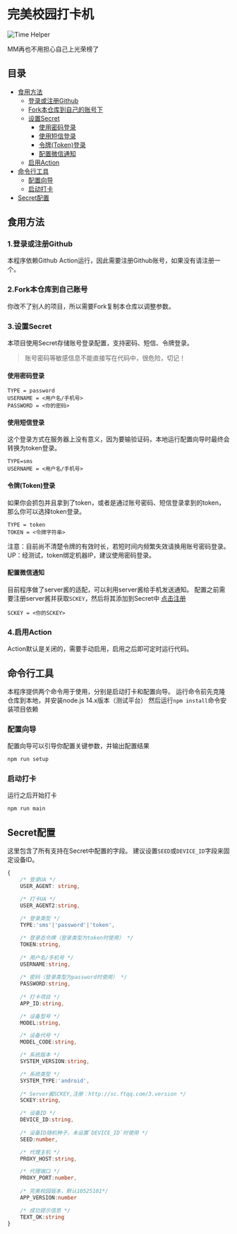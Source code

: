 # 完美校园打卡机

![Time Helper](https://github.com/System233/time-helper/workflows/Time%20Helper/badge.svg)

MM再也不用担心自己上光荣榜了

## 目录

+ [食用方法](#食用方法)
  + [登录或注册Github](#1登录或注册github)
  + [Fork本仓库到自己的账号下](#2fork本仓库到自己账号)
  + [设置Secret](#3设置secret)
    + [使用密码登录](#使用密码登录)
    + [使用短信登录](#使用短信登录)
    + [令牌(Token)登录](#令牌token登录)
    + [配置微信通知](#配置微信通知)
  + [启用Action](#4启用action)
+ [命令行工具](#命令行工具)
  + [配置向导](#配置向导)
  + [启动打卡](#启动打卡)
+ [Secret配置](#secret配置)

## 食用方法

### 1.登录或注册Github

本程序依赖Github Action运行，因此需要注册Github账号，如果没有请注册一个。

### 2.Fork本仓库到自己账号

你改不了别人的项目，所以需要Fork复制本仓库以调整参数。

### 3.设置Secret

本项目使用Secret存储账号登录配置，支持密码、短信、令牌登录。
>账号密码等敏感信息不能直接写在代码中，很危险，切记！

#### 使用密码登录

```shell
TYPE = password
USERNAME = <用户名/手机号>
PASSWORD = <你的密码>
```

#### 使用短信登录

这个登录方式在服务器上没有意义，因为要输验证码，本地运行配置向导时最终会转换为token登录。

```shell
TYPE=sms
USERNAME = <用户名/手机号>
```

#### 令牌(Token)登录

如果你会抓包并且拿到了token，或者是通过账号密码、短信登录拿到的token，那么你可以选择token登录。

```shell
TYPE = token
TOKEN = <令牌字符串>
```

注意：目前尚不清楚令牌的有效时长，若短时间内频繁失效请换用账号密码登录。
UP：经测试，token绑定机器IP，建议使用密码登录。

#### 配置微信通知

目前程序做了server酱的适配，可以利用server酱给手机发送通知。
配置之前需要注册server酱并获取`SCKEY`，然后将其添加到Secret中
[点击注册](https://sc.ftqq.com/3.version)

```shell
SCKEY = <你的SCKEY>
```

### 4.启用Action

Action默认是关闭的，需要手动启用，启用之后即可定时运行代码。

## 命令行工具

本程序提供两个命令用于使用，分别是启动打卡和配置向导。
运行命令前先克隆仓库到本地，并安装node.js 14.x版本（测试平台）
然后运行`npm install`命令安装项目依赖

### 配置向导

配置向导可以引导你配置关键参数，并输出配置结果

```sh
npm run setup
```

### 启动打卡

运行之后开始打卡

```sh
npm run main
```

## Secret配置

这里包含了所有支持在Secret中配置的字段。
建议设置`SEED`或`DEVICE_ID`字段来固定设备ID。

```ts
{
    /* 登录UA */
    USER_AGENT: string,

    /* 打卡UA */
    USER_AGENT2:string,
    
    /* 登录类型 */
    TYPE:'sms'|'password'|'token',

    /* 登录态令牌（登录类型为token时使用） */
    TOKEN:string,
    
    /* 用户名/手机号 */
    USERNAME:string,
    
    /* 密码（登录类型为password时使用） */
    PASSWORD:string,
    
    /* 打卡项目 */
    APP_ID:string,

    /* 设备型号 */
    MODEL:string,

    /* 设备代号 */
    MODEL_CODE:string,

    /* 系统版本 */
    SYSTEM_VERSION:string,

    /* 系统类型 */
    SYSTEM_TYPE:'android',
    
    /* Server酱SCKEY,注册：http://sc.ftqq.com/3.version */
    SCKEY:string,

    /* 设备ID */
    DEVICE_ID:string,
    
    /* 设备ID随机种子，未设置`DEVICE_ID`时使用 */
    SEED:number,

    /* 代理主机 */
    PROXY_HOST:string,

    /* 代理端口 */
    PROXY_PORT:number,
    
    /* 完美校园版本，默认10525101*/
    APP_VERSION:number

    /* 成功提示信息 */
    TEXT_OK:string
}
```
